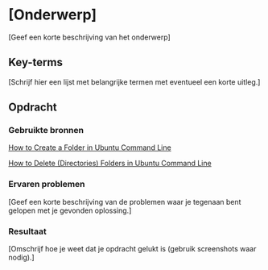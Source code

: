 # [Onderwerp]

[Geef een korte beschrijving van het onderwerp]

## Key-terms

[Schrijf hier een lijst met belangrijke termen met eventueel een korte uitleg.]

## Opdracht

### Gebruikte bronnen

[How to Create a Folder in Ubuntu Command Line](https://learnubuntu.com/create-folder/)

[How to Delete (Directories) Folders in Ubuntu Command Line](https://learnubuntu.com/delete-folders/)



### Ervaren problemen

[Geef een korte beschrijving van de problemen waar je tegenaan bent gelopen met je gevonden oplossing.]

### Resultaat

[Omschrijf hoe je weet dat je opdracht gelukt is (gebruik screenshots waar nodig).]
